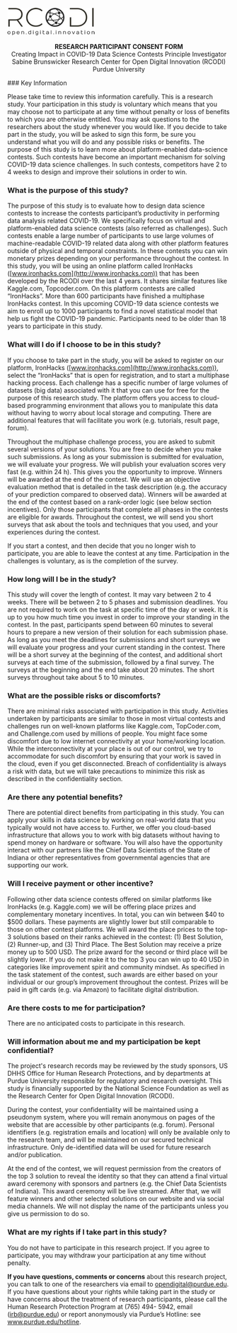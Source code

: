 ![img](https://raw.githubusercontent.com/ironhacks/COVID19-info-material/master/clip_image002.jpg)

 

<p align="center">
  <b>RESEARCH PARTICIPANT CONSENT FORM</b><br>
  Creating Impact in COVID-19 Data Science Contests 
   Principle Investigator Sabine Brunswicker
  Research Center for Open Digital Innovation (RCODI)	
  Purdue University</p>
### Key Information

Please take time to review this information carefully. This is a research study. Your participation in this study is voluntary which means that you may choose not to participate at any time without penalty or loss of benefits to which you are otherwise entitled. You may ask questions to the researchers about the study whenever you would like. If you decide to take part in the study, you will be asked to sign this form, be sure you understand what you will do and any possible risks or benefits. The purpose of this study is to learn more about platform-enabled data-science contests. Such contests have become an important mechanism for solving COVID-19 data science challenges. In such contests, competitors have 2 to 4 weeks to design and improve their solutions in order to win. 

### What is the purpose of this study?

The purpose of this study is to evaluate how to design data science contests to increase the contests participant’s productivity in performing data analysis related COVID-19. We specifically focus on virtual and platform-enabled data science contests (also referred as challenges). Such contests enable a large number of participants to use large volumes of machine-readable COVID-19 related data along with other platform features outside of physical and temporal constraints. In these contests you can win monetary prizes depending on your performance throughout the contest. In this study, you will be using an online platform called IronHacks ([www.ironhacks.com](http://www.ironhacks.com)) that has been developed by the RCODI over the last 4 years. It shares similar features like Kaggle.com, Topcoder.com. On this platform contests are called “IronHacks”. More than 600 participants have finished a multiphase IronHacks contest. In this upcoming COVID-19 data science contests we aim to enroll up to 1000 participants to find a novel statistical model that help us fight the COVID-19 pandemic. Participants need to be older than 18 years to participate in this study. 

### What will I do if I choose to be in this study?

If you choose to take part in the study, you will be asked to register on our platform, IronHacks ([www.ironhacks.com](http://www.ironhacks.com)), select the “IronHacks” that is open for registration, and to start a multiphase hacking process. Each challenge has a specific number of large volumes of datasets (big data) associated with it that you can use for free for the purpose of this research study. The platform offers you access to cloud-based programming environment that allows you to manipulate this data without having to worry about local storage and computing. There are additional features that will facilitate you work (e.g. tutorials, result page, forum). 

Throughout the multiphase challenge process, you are asked to submit several versions of your solutions. You are free to decide when you make such submissions. As long as your submission is submitted for evaluation, we will evaluate your progress. We will publish your evaluation scores very fast (e.g. within 24 h). This gives you the opportunity to improve. Winners will be awarded at the end of the contest. We will use an objective evaluation method that is detailed in the task description (e.g. the accuracy of your prediction compared to observed data). Winners will be awarded at the end of the contest based on a rank-order logic (see below section incentives). Only those participants that complete all phases in the contests are eligible for awards. Throughout the contest, we will send you short surveys that ask about the tools and techniques that you used, and your experiences during the contest. 

If you start a contest, and then decide that you no longer wish to participate, you are able to leave the contest at any time. Participation in the challenges is voluntary, as is the completion of the survey. 

### How long will I be in the study?

This study will cover the length of contest. It may vary between 2 to 4 weeks. There will be between 2 to 5 phases and submission deadlines. You are not required to work on the task at specific time of the day or week. It is up to you how much time you invest in order to improve your standing in the contest. In the past, participants spend between 60 minutes to several hours to prepare a new version of their solution for each submission phase. As long as you meet the deadlines for submissions and short surveys we will evaluate your progress and your current standing in the contest. There will be a short survey at the beginning of the contest, and additional short surveys at each time of the submission, followed by a final survey. The surveys at the beginning and the end take about 20 minutes. The short surveys throughout take about 5 to 10 minutes. 

### What are the possible risks or discomforts?

There are minimal risks associated with participation in this study. Activities undertaken by participants are similar to those in most virtual contests and challenges run on well-known platforms like Kaggle.com, TopCoder.com, and Challenge.com used by millions of people. You might face some discomfort due to low internet connectivity at your home/working location. While the interconnectivity at your place is out of our control, we try to accommodate for such discomfort by ensuring that your work is saved in the cloud, even if you get disconnected. Breach of confidentiality is always a risk with data, but we will take precautions to minimize this risk as described in the confidentiality section. 

### Are there any potential benefits?

There are potential direct benefits from participating in this study. You can apply your skills in data science by working on real-world data that you typically would not have access to. Further, we offer you cloud-based infrastructure that allows you to work with big datasets without having to spend money on hardware or software. You will also have the opportunity interact with our partners like the Chief Data Scientists of the State of Indiana or other representatives from governmental agencies that are supporting our work. 

### Will I receive payment or other incentive?

Following other data science contests offered on similar platforms like IronHacks (e.g. Kaggle.com) we will be offering place prizes and complementary monetary incentives. In total, you can win between $40 to $500 dollars. These payments are slightly lower but still comparable to those on other contest platforms. We will award the place prices to the top-3 solutions based on their ranks achieved in the contest: (1) Best Solution, (2) Runner-up, and (3) Third Place. The Best Solution may receive a prize money up to 500 USD. The prize award for the second or third place will be slightly lower. If you do not make it to the top 3 you can win up to 40 USD in categories like improvement spirit and community mindset. As specified in the task statement of the contest, such awards are either based on your individual or our group’s improvement throughout the contest. Prizes will be paid in gift cards (e.g. via Amazon) to facilitate digital distribution. 

### Are there costs to me for participation? 

There are no anticipated costs to participate in this research. 

### Will information about me and my participation be kept confidential? 

The project's research records may be reviewed by the study sponsors, US DHHS Office for Human Research Protections, and by departments at Purdue University responsible for regulatory and research oversight. This study is financially supported by the National Science Foundation as well as the Research Center for Open Digital Innovation (RCODI).

During the contest, your confidentiality will be maintained using a pseudonym system, where you will remain anonymous on pages of the website that are accessible by other participants (e.g. forum). Personal identifiers (e.g. registration emails and location) will only be available only to the research team, and will be maintained on our secured technical infrastructure. Only de-identified data will be used for future research and/or publication. 


 At the end of the contest, we will request permission from the creators of the top 3 solution to reveal the identity so that they can attend a final virtual award ceremony with sponsors and partners (e.g. the Chief Data Scientists of Indiana). This award ceremony will be live streamed. After that, we will feature winners and other selected solutions on our website and via social media channels. We will not display the name of the participants unless you give us permission to do so. 

### What are my rights if I take part in this study?

You do not have to participate in this research project. If you agree to participate, you may withdraw your participation at any time without penalty.

 **If you have questions, comments or concerns** about this research project, you can talk to one of the researchers via email to opendigital@purdue.edu. If you have questions about your rights while taking part in the study or have concerns about the treatment of research participants, please call the Human Research Protection Program at (765) 494- 5942, email ([irb@purdue.edu](mailto:irb@purdue.edu)) or report anonymously via Purdue’s Hotline: see www.purdue.edu/hotline.


 ​

 

 

 

 

 

 

 

 

 